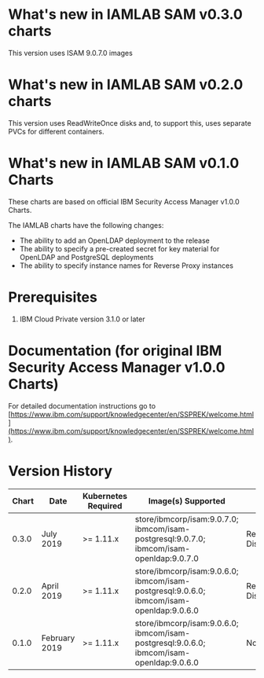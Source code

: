 # What's new in IAMLAB SAM v0.3.0 charts
This version uses ISAM 9.0.7.0 images

# What's new in IAMLAB SAM v0.2.0 charts
This version uses ReadWriteOnce disks and, to support this, uses separate PVCs for different containers.

# What's new in IAMLAB SAM v0.1.0 Charts
These charts are based on official IBM Security Access Manager v1.0.0 Charts.

The IAMLAB charts have the following changes:
* The ability to add an OpenLDAP deployment to the release
* The ability to specify a pre-created secret for key material for OpenLDAP and PostgreSQL deployments
* The ability to specify instance names for Reverse Proxy instances

# Prerequisites
1. IBM Cloud Private version 3.1.0 or later

# Documentation (for original IBM Security Access Manager v1.0.0 Charts)
For detailed documentation instructions go to [https://www.ibm.com/support/knowledgecenter/en/SSPREK/welcome.html](https://www.ibm.com/support/knowledgecenter/en/SSPREK/welcome.html).


# Version History

| Chart | Date | Kubernetes Required | Image(s) Supported | Breaking Changes | Details
| ----- | ---- | ------------------- | ------------------ | ---------------- | -------
| 0.3.0 | July 2019  | >= 1.11.x | store/ibmcorp/isam:9.0.7.0; ibmcom/isam-postgresql:9.0.7.0; ibmcom/isam-openldap:9.0.7.0 | ReadWriteOnce Disk | Based on official 1.0.0 chart
| 0.2.0 | April 2019 | >= 1.11.x | store/ibmcorp/isam:9.0.6.0; ibmcom/isam-postgresql:9.0.6.0; ibmcom/isam-openldap:9.0.6.0 | ReadWriteOnce Disk | Based on official 1.0.0 chart
| 0.1.0 | February 2019 | >= 1.11.x | store/ibmcorp/isam:9.0.6.0; ibmcom/isam-postgresql:9.0.6.0; ibmcom/isam-openldap:9.0.6.0 | None | Based on official 1.0.0 chart
